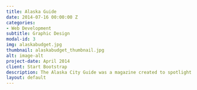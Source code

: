 ```yaml
---
title: Alaska Guide
date: 2014-07-16 00:00:00 Z
categories:
- Web Development
subtitle: Graphic Design
modal-id: 3
img: alaskabudget.jpg
thumbnail: alaskabudget_thumbnail.jpg
alt: image-alt
project-date: April 2014
client: Start Bootstrap
description: The Alaska City Guide was a magazine created to spotlight low budget options in South Central Alaska. In the guide it highlights the best bars, food, and hikes in the beautiful state. All photography, layout design, typography, and words were created by me. To see the full magazine please visit <a href="https://issuu.com/madisoncranmer/docs/alaskaguide" target="_blank">here</a>
layout: default
---
```


